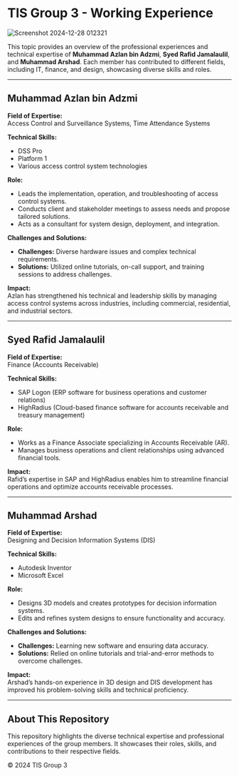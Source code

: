 # TIS Group 3 - Working Experience

![Screenshot 2024-12-28 012321](https://github.com/user-attachments/assets/eea2cc5a-4050-42ee-b802-abbd1d520d94)


This topic provides an overview of the professional experiences and technical expertise of **Muhammad Azlan bin Adzmi**, **Syed Rafid Jamalaulil**, and **Muhammad Arshad**. Each member has contributed to different fields, including IT, finance, and design, showcasing diverse skills and roles.

---

## **Muhammad Azlan bin Adzmi**
**Field of Expertise:**  
Access Control and Surveillance Systems, Time Attendance Systems

**Technical Skills:**  
- DSS Pro  
- Platform 1  
- Various access control system technologies  

**Role:**  
- Leads the implementation, operation, and troubleshooting of access control systems.  
- Conducts client and stakeholder meetings to assess needs and propose tailored solutions.  
- Acts as a consultant for system design, deployment, and integration.  

**Challenges and Solutions:**  
- **Challenges:** Diverse hardware issues and complex technical requirements.  
- **Solutions:** Utilized online tutorials, on-call support, and training sessions to address challenges.  

**Impact:**  
Azlan has strengthened his technical and leadership skills by managing access control systems across industries, including commercial, residential, and industrial sectors.

---

## **Syed Rafid Jamalaulil**
**Field of Expertise:**  
Finance (Accounts Receivable)

**Technical Skills:**  
- SAP Logon (ERP software for business operations and customer relations)  
- HighRadius (Cloud-based finance software for accounts receivable and treasury management)  

**Role:**  
- Works as a Finance Associate specializing in Accounts Receivable (AR).  
- Manages business operations and client relationships using advanced financial tools.  

**Impact:**  
Rafid’s expertise in SAP and HighRadius enables him to streamline financial operations and optimize accounts receivable processes.

---

## **Muhammad Arshad**
**Field of Expertise:**  
Designing and Decision Information Systems (DIS)

**Technical Skills:**  
- Autodesk Inventor  
- Microsoft Excel  

**Role:**  
- Designs 3D models and creates prototypes for decision information systems.  
- Edits and refines system designs to ensure functionality and accuracy.  

**Challenges and Solutions:**  
- **Challenges:** Learning new software and ensuring data accuracy.  
- **Solutions:** Relied on online tutorials and trial-and-error methods to overcome challenges.  

**Impact:**  
Arshad’s hands-on experience in 3D design and DIS development has improved his problem-solving skills and technical proficiency.

---

## **About This Repository**
This repository highlights the diverse technical expertise and professional experiences of the group members. It showcases their roles, skills, and contributions to their respective fields.

&copy; 2024 TIS Group 3
